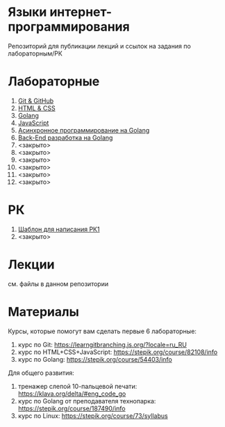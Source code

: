 # Языки интернет-программирования
Репозиторий для публикации лекций и ссылок на задания по лабораторным/РК
# Лабораторные
1. [Git & GitHub](https://github.com/ValeryBMSTU/web-1)
2. [HTML & CSS](https://github.com/ValeryBMSTU/web-2)
3. [Golang](https://github.com/ValeryBMSTU/web-3)
4. [JavaScript](https://github.com/ValeryBMSTU/web-4)
5. [Асинхронное программирование на Golang](https://github.com/ValeryBMSTU/web-5)
6. [Back-End разработка на Golang](https://github.com/ValeryBMSTU/web-6)
7. <закрыто>
8. <закрыто>
9. <закрыто>
10. <закрыто>
11. <закрыто>
12. <закрыто>
# РК
1. [Шаблон для написания РК1](https://github.com/ValeryBMSTU/web-rk1)
2. <закрыто>
# Лекции
см. файлы в данном репозитории
# Материалы
Курсы, которые помогут вам сделать первые 6 лабораторные:
1. курс по Git: https://learngitbranching.js.org/?locale=ru_RU
2. курс по HTML+CSS+JavaScript: https://stepik.org/course/82108/info
3. курс по Golang: https://stepik.org/course/54403/info

Для общего развития:
1. тренажер слепой 10-пальцевой печати: https://klava.org/delta/#eng_code_go
2. курс по Golang от преподавателя технопарка: https://stepik.org/course/187490/info
3. курс по Linux: https://stepik.org/course/73/syllabus

